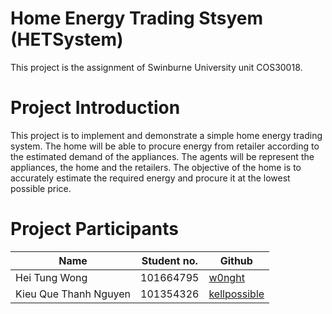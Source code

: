 # Home Energy Trading Stsyem (HETSystem)
This project is the assignment of Swinburne University unit COS30018.

# Project Introduction
This project is to implement and demonstrate a simple home energy trading system. 
The home will be able to procure energy from retailer according to the estimated demand of the appliances. 
The agents will be represent the appliances, the home and the retailers.
The objective of the home is to accurately estimate the required energy and procure it at the lowest possible price.

# Project Participants

| Name                  | Student no.                  |                     Github                     |
| --------------------- | -------------- |---------------------------------------------- |
| Hei Tung Wong         | 101664795 | [w0nght](https://github.com/w0nght)   |
| Kieu Que Thanh Nguyen |  101354326    | [kellpossible](http://github.com/kellpossible) |
